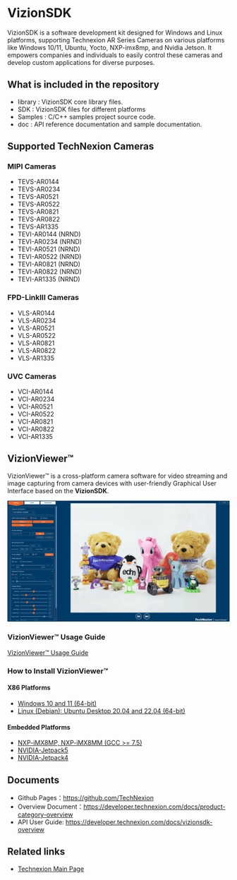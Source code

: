 # VizionSDK
VizionSDK is a software development kit designed for Windows and Linux platforms, supporting Technexion AR Series Cameras on various platforms like Windows 10/11, Ubuntu, Yocto, NXP-imx8mp, and Nvidia Jetson. It empowers companies and individuals to easily control these cameras and develop custom applications for diverse purposes.

## What is included in the repository
- library : VizionSDK core library files.
- SDK : VizionSDK files for different platforms
- Samples : C/C++ samples project source code.
- doc : API reference documentation and sample documentation.
## Supported TechNexion Cameras

### MIPI Cameras
- TEVS-AR0144
- TEVS-AR0234
- TEVS-AR0521
- TEVS-AR0522
- TEVS-AR0821
- TEVS-AR0822
- TEVS-AR1335
- TEVI-AR0144 (NRND)
- TEVI-AR0234 (NRND)
- TEVI-AR0521 (NRND)
- TEVI-AR0522 (NRND)
- TEVI-AR0821 (NRND)
- TEVI-AR0822 (NRND)
- TEVI-AR1335 (NRND)

### FPD-LinkIII Cameras

- VLS-AR0144
- VLS-AR0234
- VLS-AR0521
- VLS-AR0522
- VLS-AR0821
- VLS-AR0822
- VLS-AR1335

### UVC Cameras

- VCI-AR0144
- VCI-AR0234
- VCI-AR0521
- VCI-AR0522
- VCI-AR0821
- VCI-AR0822
- VCI-AR1335


## VizionViewer™

VizionViewer™ is a cross-platform camera software for video streaming and image capturing from camera devices with user-friendly Graphical User Interface based on the **VizionSDK**.

![output](./doc/resources/VizionViewer.png)

### VizionViewer™ Usage Guide
[VizionViewer™ Usage Guide](https://developer.technexion.com/docs/usage-guide)

### How to Install VizionViewer™

#### X86 Platforms
- [Windows 10 and 11 (64-bit)](https://developer.technexion.com/docs/installation#windows)
- [Linux (Debian): Ubuntu Desktop 20.04 and 22.04 (64-bit)](https://developer.technexion.com/docs/installation#linux)

#### Embedded Platforms
- [NXP-iMX8MP, NXP-iMX8MM (GCC >= 7.5)](https://developer.technexion.com/docs/installation#nxpimx8mp-nxpimx8mm)
- [NVIDIA-Jetpack5](https://developer.technexion.com/docs/installation#nvidiajetpack-5x)
- [NVIDIA-Jetpack4](https://developer.technexion.com/docs/installation#nvidiajetpack-4x)

## Documents
- Github Pages：https://github.com/TechNexion
- Overview Document：https://developer.technexion.com/docs/product-category-overview
- API User Guide: https://developer.technexion.com/docs/vizionsdk-overview

## Related links
- [Technexion Main Page](https://www.technexion.com/)
